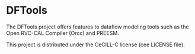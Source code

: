 DFTools
=======
The DFTools project offers features to dataflow modeling tools such as the Open RVC-CAL Compiler (Orcc) and PREESM.

This project is distributed under the CeCILL-C license (cee LICENSE file).
